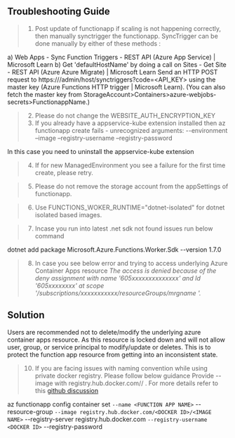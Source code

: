 ## Troubleshooting Guide

> 1) Post update of functionapp if scaling is not happening correctly, then manually synctrigger the functionapp. 
SyncTrigger can be done manually by either of these methods :   

a) Web Apps - Sync Function Triggers - REST API (Azure App Service) | Microsoft Learn 
b)  Get 'defaultHostName' by doing a call on Sites - Get Site - REST API (Azure Azure Migrate) | Microsoft Learn 
Send an HTTP POST request to https://<defaultHostName>/admin/host/synctriggers?code=<API_KEY> using the master key (Azure Functions HTTP trigger | Microsoft Learn). 
(You can also fetch the master key from StorageAccount>Containers>azure-webjobs-secrets>FunctionappName.) 

>  2) Please do not change the WEBSITE_AUTH_ENCRYPTION_KEY
>  3) If you already have a appservice-kube extension installed then az functionapp create fails - unrecognized arguments: --environment –image –registry-username –registry-password
 
 In this case you need to uninstall the appservice-kube extension 

> 4) If for new ManagedEnvironment you see a failure for the first time create, please retry. 

> 5) Please do not remove the storage account from the appSettings of functionapp. 

> 6) Use FUNCTIONS_WOKER_RUNTIME="dotnet-isolated" for dotnet isolated based images.  

> 7) Incase you run into latest .net sdk not found issues run below command 

  dotnet add package Microsoft.Azure.Functions.Worker.Sdk --version 1.7.0 


>8) In case you see below error and trying to access underlying Azure Container Apps resource
_The access is denied because of the deny assignment with name '605xxxxxxxxxxxxxx' and Id '605xxxxxxxx' at scope '/subscriptions/xxxxxxxxxxx/resourceGroups/mrgname '._

## Solution
Users are recommended not to delete/modify the underlying azure container apps resource. As this resource is locked down and will not allow user, group, or service principal to modify/update or deletes. 
This is to protect the function app resource from getting into an inconsistent state.

>10) If you are facing issues with naming convention while using private docker registry. Please follow below guidance
Provide --image with registry.hub.docker.com/<DOCKER ID>/<IMAGE NAME> . For more details refer to this [github discussion](https://github.com/Azure/azure-functions-on-container-apps/issues/66)

az functionapp config container set `
  --name <FUNCTION APP NAME> `
  --resource-group <RESOURCE GROUP> `
  --image registry.hub.docker.com/<DOCKER ID>/<IMAGE NAME> `
  --registry-server registry.hub.docker.com `
  --registry-username <DOCKER ID> `
  --registry-password <PASSWORD>

